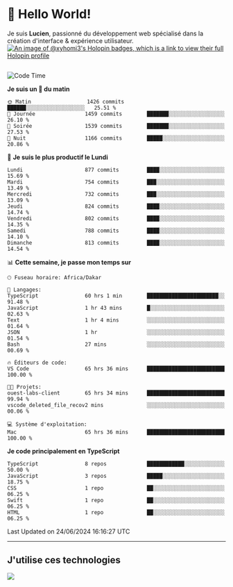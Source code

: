 # 👋 Hello World!

Je suis **Lucien**, passionné du développement web spécialisé dans la création d'interface & expérience utilisateur.
[![An image of @xyhomi3's Holopin badges, which is a link to view their full Holopin profile](https://holopin.me/xyhomi3)](https://holopin.io/@xyhomi3)

##

<!--START_SECTION:waka-->
![Code Time](http://img.shields.io/badge/Code%20Time-1%2C441%20hrs%2058%20mins-blue)

**Je suis un 🐤 du matin** 

```text
🌞 Matin                  1426 commits        ██████░░░░░░░░░░░░░░░░░░░   25.51 % 
🌆 Journée                1459 commits        ███████░░░░░░░░░░░░░░░░░░   26.10 % 
🌃 Soirée                 1539 commits        ███████░░░░░░░░░░░░░░░░░░   27.53 % 
🌙 Nuit                   1166 commits        █████░░░░░░░░░░░░░░░░░░░░   20.86 % 
```
📅 **Je suis le plus productif le Lundi** 

```text
Lundi                    877 commits         ████░░░░░░░░░░░░░░░░░░░░░   15.69 % 
Mardi                    754 commits         ███░░░░░░░░░░░░░░░░░░░░░░   13.49 % 
Mercredi                 732 commits         ███░░░░░░░░░░░░░░░░░░░░░░   13.09 % 
Jeudi                    824 commits         ████░░░░░░░░░░░░░░░░░░░░░   14.74 % 
Vendredi                 802 commits         ████░░░░░░░░░░░░░░░░░░░░░   14.35 % 
Samedi                   788 commits         ████░░░░░░░░░░░░░░░░░░░░░   14.10 % 
Dimanche                 813 commits         ████░░░░░░░░░░░░░░░░░░░░░   14.54 % 
```


📊 **Cette semaine, je passe mon temps sur** 

```text
🕑︎ Fuseau horaire: Africa/Dakar

💬 Langages: 
TypeScript               60 hrs 1 min        ███████████████████████░░   91.48 % 
JavaScript               1 hr 43 mins        █░░░░░░░░░░░░░░░░░░░░░░░░   02.63 % 
Text                     1 hr 4 mins         ░░░░░░░░░░░░░░░░░░░░░░░░░   01.64 % 
JSON                     1 hr                ░░░░░░░░░░░░░░░░░░░░░░░░░   01.54 % 
Bash                     27 mins             ░░░░░░░░░░░░░░░░░░░░░░░░░   00.69 % 

🔥 Éditeurs de code: 
VS Code                  65 hrs 36 mins      █████████████████████████   100.00 % 

🐱‍💻 Projets: 
ouest-labs-client        65 hrs 34 mins      █████████████████████████   99.94 % 
vscode_deleted_file_recov2 mins              ░░░░░░░░░░░░░░░░░░░░░░░░░   00.06 % 

💻 Système d'exploitation: 
Mac                      65 hrs 36 mins      █████████████████████████   100.00 % 
```

**Je code principalement en TypeScript** 

```text
TypeScript               8 repos             ████████████░░░░░░░░░░░░░   50.00 % 
JavaScript               3 repos             █████░░░░░░░░░░░░░░░░░░░░   18.75 % 
CSS                      1 repo              ██░░░░░░░░░░░░░░░░░░░░░░░   06.25 % 
Swift                    1 repo              ██░░░░░░░░░░░░░░░░░░░░░░░   06.25 % 
HTML                     1 repo              ██░░░░░░░░░░░░░░░░░░░░░░░   06.25 % 
```




 Last Updated on 24/06/2024 16:16:27 UTC
<!--END_SECTION:waka-->
---

## J'utilise ces technologies

<p align="left">
  <a href="https://skillicons.dev">
    <img src="https://skillicons.dev/icons?i=ts,js,md,scss,tailwind,react,docker,express,astro,vite,nextjs,vercel,figma,ableton" />
  </a>
</p>

